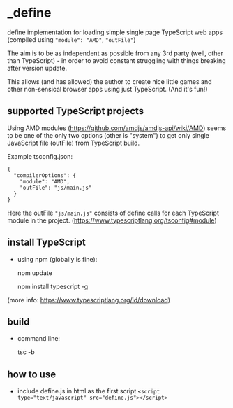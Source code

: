 # _define
define implementation for loading simple single page TypeScript web apps (compiled using `"module": "AMD"`, `"outFile"`)

The aim is to be as independent as possible from any 3rd party (well, other than TypeScript) - in order to avoid constant struggling with things breaking after version update. 

This allows (and has allowed) the author to create nice little games and other non-sensical browser apps using just TypeScript. (And it's fun!)

## supported TypeScript projects
Using AMD modules (https://github.com/amdjs/amdjs-api/wiki/AMD) seems to be one of the only two options (other is "system") to get only single JavaScript file (outFile) from TypeScript build.

Example tsconfig.json:

    {
      "compilerOptions": {
        "module": "AMD",
        "outFile": "js/main.js"
      }
    }

Here the outFile `"js/main.js"` consists of define calls for each TypeScript module in the project. (https://www.typescriptlang.org/tsconfig#module)

## install TypeScript
- using npm (globally is fine):

    npm update

    npm install typescript -g

(more info: https://www.typescriptlang.org/id/download)

## build
- command line:

    tsc -b

## how to use
- include define.js in html as the first script
```<script type="text/javascript" src="define.js"></script>```

